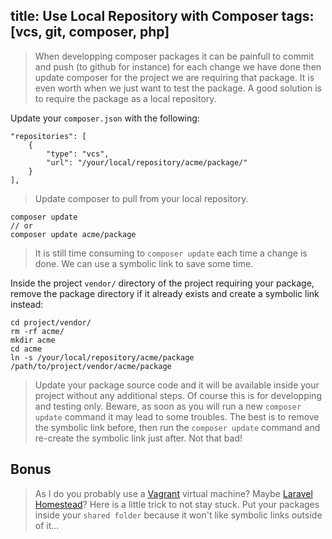title: Use Local Repository with Composer
tags: [vcs, git, composer, php]
---
> When developping composer packages it can be painfull to commit and push (to
github for instance) for each change we have done then update composer for the
project we are requiring that package. It is even worth when we just want to test
the package. A good solution is to require the package as a local repository.

Update your `composer.json` with the following:

    "repositories": [
        {
            "type": "vcs",
            "url": "/your/local/repository/acme/package/"
        }
    ],

> Update composer to pull from your local repository.

    composer update
    // or
    composer update acme/package

> It is still time consuming to `composer update` each time a change is done.
We can use a symbolic link to save some time.

Inside the project `vendor/` directory of the project requiring your package,
remove the package directory if it already exists and create a symbolic link instead:

    cd project/vendor/
    rm -rf acme/
    mkdir acme
    cd acme
    ln -s /your/local/repository/acme/package /path/to/project/vendor/acme/package

> Update your package source code and it will be available inside your project
without any additional steps. Of course this is for developping and testing
only. Beware, as soon as you will run a new `composer update` command it may
lead to some troubles. The best is to remove the symbolic link before, then run
the `composer update` command and re-create the symbolic link just after. Not
that bad!

## Bonus

> As I do you probably use a [Vagrant](https://www.vagrantup.com/ "Vagrant")
virtual machine? Maybe [Laravel Homestead](https://github.com/laravel/homestead "Laravel Homestead on Github")?
Here is a little trick to not stay stuck. Put your packages inside your `shared
folder` because it won't like symbolic links outside of it...

